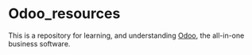 # Odoo_resources
This is a repository for learning, and understanding [Odoo](https://www.odoo.com/), the all-in-one business software.

